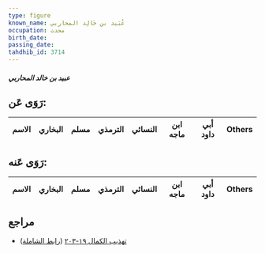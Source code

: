 ```yaml
---
type: figure
known_name: عُبَيد بن خَالِد المحاربي
occupation: محدث
birth_date:
passing_date:
tahdhib_id: 3714
---
```

##### عبيد بن خالد المحاربي

## رَوَى عَن:
| الاسم | البخاري | مسلم | الترمذي | النسائي | ابن ماجه | أبي داود | Others |
| ----- | ------- | ---- | ------- | ------- | -------- | -------- | ------ |
## رَوَى عَنه:
| الاسم | البخاري | مسلم | الترمذي | النسائي | ابن ماجه | أبي داود | Others |
| ----- | ------- | ---- | ------- | ------- | -------- | -------- | ------ |
## مراجع
- [تهذيب الكمال ١٩-٢٠٣](obsidian://open?vault=Tahdhib-al-Kamal&file=Figures/٣٧١٤-عبيد%20بن%20خالد%20المحاربي) ([رابط الشاملة](https://shamela.ws/book/3722/9777))